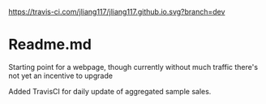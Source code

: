 https://travis-ci.com/jliang117/jliang117.github.io.svg?branch=dev

# Readme.md
Starting point for a webpage, though currently without much traffic there's not yet an incentive to upgrade

Added TravisCI for daily update of aggregated sample sales.
